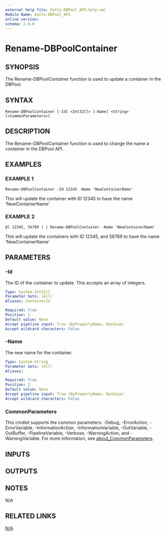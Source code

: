 ```yaml
---
external help file: Datto-DBPool_API-help.xml
Module Name: Datto-DBPool_API
online version:
schema: 2.0.0
---
```


# Rename-DBPoolContainer

## SYNOPSIS
The Rename-DBPoolContainer function is used to update a container in the DBPool.

## SYNTAX

```
Rename-DBPoolContainer [-Id] <Int32[]> [-Name] <String> [<CommonParameters>]
```

## DESCRIPTION
The Rename-DBPoolContainer function is used to change the name a container in the DBPool API.

## EXAMPLES

### EXAMPLE 1
```
Rename-DBPoolContainer -Id 12345 -Name 'NewContainerName'
```

This will update the container with ID 12345 to have the name 'NewContainerName'

### EXAMPLE 2
```
@( 12345, 56789 ) | Rename-DBPoolContainer -Name 'NewContainerName'
```

This will update the containers with ID 12345, and 56789 to have the name 'NewContainerName'

## PARAMETERS

### -Id
The ID of the container to update.
This accepts an array of integers.

```yaml
Type: System.Int32[]
Parameter Sets: (All)
Aliases: ContainerId

Required: True
Position: 1
Default value: None
Accept pipeline input: True (ByPropertyName, ByValue)
Accept wildcard characters: False
```

### -Name
The new name for the container.

```yaml
Type: System.String
Parameter Sets: (All)
Aliases:

Required: True
Position: 2
Default value: None
Accept pipeline input: True (ByPropertyName, ByValue)
Accept wildcard characters: False
```

### CommonParameters
This cmdlet supports the common parameters: -Debug, -ErrorAction, -ErrorVariable, -InformationAction, -InformationVariable, -OutVariable, -OutBuffer, -PipelineVariable, -Verbose, -WarningAction, and -WarningVariable. For more information, see [about_CommonParameters](http://go.microsoft.com/fwlink/?LinkID=113216).

## INPUTS

## OUTPUTS

## NOTES
N/A

## RELATED LINKS

[N/A]()

